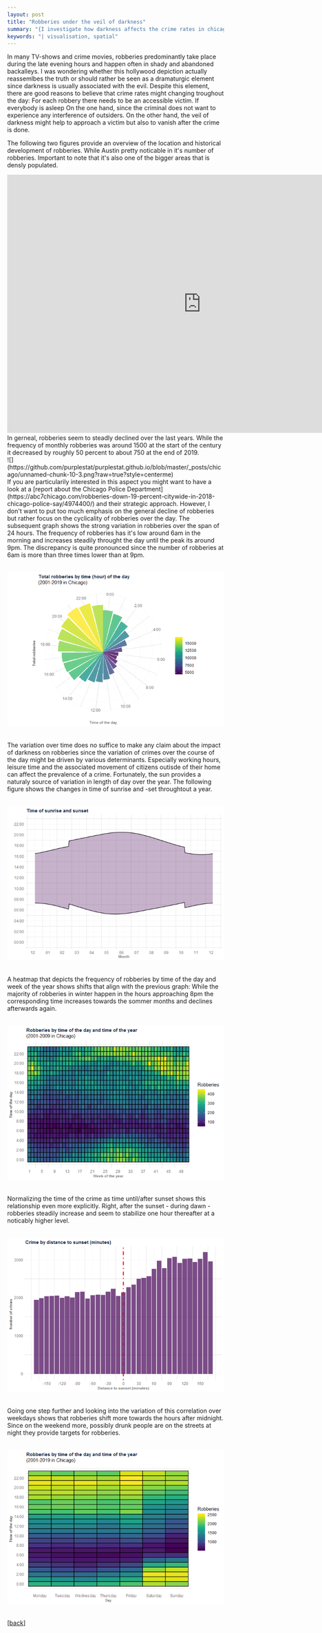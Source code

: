 ```yaml
---
layout: post
title: "Robberies under the veil of darkness"
summary: "{I investigate how darkness affects the crime rates in chicago}"
keywords: "| visualisation, spatial"
---
```

In many TV-shows and crime movies, robberies predominantly take place during the late evening hours and happen often in shady and abandoned backalleys. I was wondering whether this hollywood depiction actually reassemlbes 
the truth or should rather be seen as a dramaturgic element since darkness is usually associated with the evil.
Despite this element, there are good reasons to believe that crime rates might changing troughout the day: For each robbery there needs to be an accessible victim. If everybody is asleep  On the one hand, 
since the criminal does not want to experience any interference of outsiders. On the other hand, the veil of darkness might help to approach a victim but also to vanish after the crime is done. 

The following two figures provide an overview of the location and historical development of robberies.
While Austin pretty noticable in it's number of robberies. Important to note that it's also one of the bigger areas that is densly populated.
<center>
<iframe src="https://rstudio-pubs-static.s3.amazonaws.com/565190_a675b3a64eed4b558a71d91683244ac9.html" style="border: none; width: 900px; height: 600px" scrolling="no"></iframe>
</center>
In gerneal, robberies seem to steadly declined over the last years. While the frequency of monthly robberies was around 1500 at the start of the century it decreased by roughly 50 percent to about 750 at the end of 2019. 
  <br> ![](https://github.com/purplestat/purplestat.github.io/blob/master/_posts/chicago/unnamed-chunk-10-3.png?raw=true?style=centerme)  
<br>
If you are particularily interested in this aspect you might want to have a look at a [report about the Chicago Police Department](https://abc7chicago.com/robberies-down-19-percent-citywide-in-2018-chicago-police-say/4974400/)
 and their strategic approach. However, I don't want to put too much emphasis on the general decline of robberies but rather focus on the cyclicality of robberies over the day. The subsequent graph shows the strong variation in robberies over the span of 24 hours. The frequency of robberies has it's low around 6am in the morning and increases steadily throught the day until the peak its around 9pm. The discrepancy is quite pronounced since the number of robberies at 6am is more than three times lower than at 9pm.
 
<br> ![](https://github.com/purplestat/purplestat.github.io/blob/master/_posts/chicago/unnamed-chunk-10-7.png?raw=true?style=centerme)  
<br>

The variation over time does no suffice to make any claim about the impact of darkness on robberies since the variation of crimes over the course of the day might be driven by various determinants. Especially working hours, leisure time and the associated movement of citizens outisde of their home can affect the prevalence of a crime. Fortunately, the sun provides a naturaly source of variation in length of day over the year. The following figure shows the changes in time of sunrise and -set throughtout a year.

  <br> ![](https://github.com/purplestat/purplestat.github.io/blob/master/_posts/chicago/unnamed-chunk-10-5.png?raw=true?style=centerme)  
<br>

A heatmap that depicts the frequency of robberies by time of the day and week of the year shows shifts that align with the previous graph: While the majority of robberies in winter happen in the hours approaching 8pm the corresponding time increases towards the sommer months and declines afterwards again. 

  <br> ![](https://github.com/purplestat/purplestat.github.io/blob/master/_posts/chicago/unnamed-chunk-10-1.png?raw=true?style=centerme)  
<br>

Normalizing the time of the crime as time until/after sunset shows this relationship even more explicitly. Right, after the sunset - during dawn - robberies steadily increase and seem to stabilize one hour thereafter at a noticably higher level.

  <br> ![](https://github.com/purplestat/purplestat.github.io/blob/master/_posts/chicago/unnamed-chunk-10-4.png?raw=true?style=centerme)  
<br>

Going one step further and looking into the variation of this correlation over weekdays shows that robberies shift more towards the hours after midnight. Since on the weekend more, possibly drunk people are on the streets at night they provide targets for robberies. 

  <br> ![](https://github.com/purplestat/purplestat.github.io/blob/master/_posts/chicago/unnamed-chunk-10-2.png?raw=true?style=centerme)  
<br>



[<a href="/blog">back</a>]
